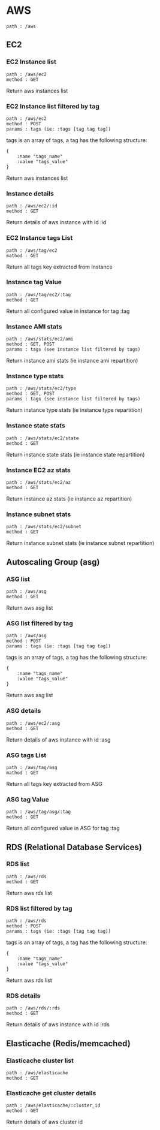 # AWS

    path : /aws

## EC2

### EC2 Instance list

    path : /aws/ec2
    method : GET

Return aws instances list

### EC2 Instance list filtered by tag

    path : /aws/ec2
    method : POST
    params : tags (ie: :tags [tag tag tag])

tags is an array of tags, a tag has the following structure:

    {
        :name "tags_name"
        :value "tags_value"
    }

Return aws instances list

### Instance details

    path : /aws/ec2/:id
    method : GET

Return details of aws instance with id :id

### EC2 Instance tags List

    path : /aws/tag/ec2
    mathod : GET

Return all tags key extracted from Instance

### Instance tag Value

    path : /aws/tag/ec2/:tag
    method : GET

Return all configured value in instance for tag :tag

### Instance AMI stats

    path : /aws/stats/ec2/ami
    method : GET, POST
    params : tags (see instance list filtered by tags)

Return instance ami stats (ie instance ami repartition)

### Instance type stats

    path : /aws/stats/ec2/type
    method : GET, POST
    params : tags (see instance list filtered by tags)

Return instance type stats (ie instance type repartition)

### Instance state stats

    path : /aws/stats/ec2/state
    method : GET

Return instance state stats (ie instance state repartition)

### Instance EC2 az stats

    path : /aws/stats/ec2/az
    method : GET

Return instance az stats (ie instance az repartition)

### Instance subnet stats

    path : /aws/stats/ec2/subnet
    method : GET

Return instance subnet stats (ie instance subnet repartition)

## Autoscaling Group (asg)

### ASG list

    path : /aws/asg
    method : GET

Return aws asg list

### ASG list filtered by tag

    path : /aws/asg
    method : POST
    params : tags (ie: :tags [tag tag tag])

tags is an array of tags, a tag has the following structure:

    {
        :name "tags_name"
        :value "tags_value"
    }

Return aws asg list

### ASG details

    path : /aws/ec2/:asg
    method : GET

Return details of aws instance with id :asg

### ASG tags List

    path : /aws/tag/asg
    mathod : GET

Return all tags key extracted from ASG

### ASG tag Value

    path : /aws/tag/asg/:tag
    method : GET

Return all configured value in ASG for tag :tag

## RDS (Relational Database Services)

### RDS list

    path : /aws/rds
    method : GET

Return aws rds list

### RDS list filtered by tag

    path : /aws/rds
    method : POST
    params : tags (ie: :tags [tag tag tag])

tags is an array of tags, a tag has the following structure:

    {
        :name "tags_name"
        :value "tags_value"
    }

Return aws rds list

### RDS details

    path : /aws/rds/:rds
    method : GET

Return details of aws instance with id :rds

## Elasticache (Redis/memcached)

### Elasticache cluster list

    path : /aws/elasticache
    method : GET

### Elasticache get cluster details

    path : /aws/elasticache/:cluster_id
    method : GET

Return details of aws cluster id
